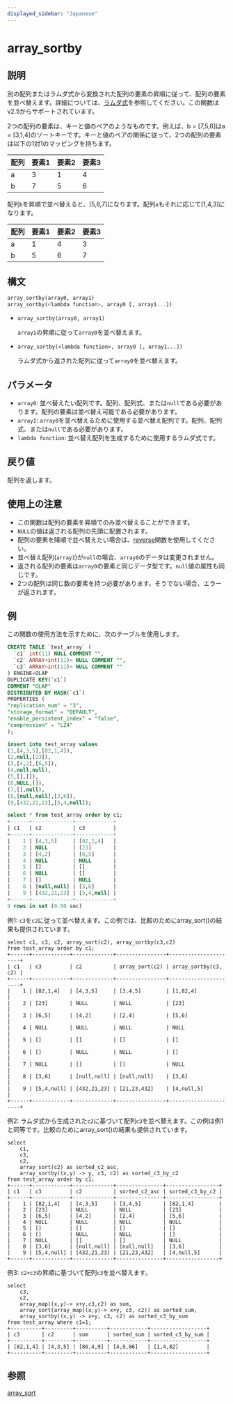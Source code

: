 ```yaml
---
displayed_sidebar: "Japanese"
---
```


# array_sortby

## 説明

別の配列またはラムダ式から変換された配列の要素の昇順に従って、配列の要素を並べ替えます。詳細については、[ラムダ式](../Lambda_expression.md)を参照してください。この関数はv2.5からサポートされています。

2つの配列の要素は、キーと値のペアのようなものです。例えば、b = [7,5,6]はa = [3,1,4]のソートキーです。キーと値のペアの関係に従って、2つの配列の要素は以下の1対1のマッピングを持ちます。

| **配列** | **要素1** | **要素2** | **要素3** |
| --------- | ------------- | ------------- | ------------- |
| a         | 3             | 1             | 4             |
| b         | 7             | 5             | 6             |

配列`b`を昇順で並べ替えると、[5,6,7]になります。配列`a`もそれに応じて[1,4,3]になります。

| **配列** | **要素1** | **要素2** | **要素3** |
| --------- | ------------- | ------------- | ------------- |
| a         | 1             | 4             | 3             |
| b         | 5             | 6             | 7             |

## 構文

```Haskell
array_sortby(array0, array1)
array_sortby(<lambda function>, array0 [, array1...])
```

- `array_sortby(array0, array1)`

   `array1`の昇順に従って`array0`を並べ替えます。

- `array_sortby(<lambda function>, array0 [, array1...])`

   ラムダ式から返された配列に従って`array0`を並べ替えます。

## パラメータ

- `array0`: 並べ替えたい配列です。配列、配列式、または`null`である必要があります。配列の要素は並べ替え可能である必要があります。
- `array1`: `array0`を並べ替えるために使用する並べ替え配列です。配列、配列式、または`null`である必要があります。
- `lambda function`: 並べ替え配列を生成するために使用するラムダ式です。

## 戻り値

配列を返します。

## 使用上の注意

- この関数は配列の要素を昇順でのみ並べ替えることができます。
- `NULL`の値は返される配列の先頭に配置されます。
- 配列の要素を降順で並べ替えたい場合は、[reverse](./reverse.md)関数を使用してください。
- 並べ替え配列(`array1`)が`null`の場合、`array0`のデータは変更されません。
- 返される配列の要素は`array0`の要素と同じデータ型です。`null`値の属性も同じです。
- 2つの配列は同じ数の要素を持つ必要があります。そうでない場合、エラーが返されます。

## 例

この関数の使用方法を示すために、次のテーブルを使用します。

```SQL
CREATE TABLE `test_array` (
  `c1` int(11) NULL COMMENT "",
  `c2` ARRAY<int(11)> NULL COMMENT "",
  `c3` ARRAY<int(11)> NULL COMMENT ""
) ENGINE=OLAP
DUPLICATE KEY(`c1`)
COMMENT "OLAP"
DISTRIBUTED BY HASH(`c1`)
PROPERTIES (
"replication_num" = "3",
"storage_format" = "DEFAULT",
"enable_persistent_index" = "false",
"compression" = "LZ4"
);

insert into test_array values
(1,[4,3,5],[82,1,4]),
(2,null,[23]),
(3,[4,2],[6,5]),
(4,null,null),
(5,[],[]),
(6,NULL,[]),
(7,[],null),
(8,[null,null],[3,6]),
(9,[432,21,23],[5,4,null]);

select * from test_array order by c1;
+------+-------------+------------+
| c1   | c2          | c3         |
+------+-------------+------------+
|    1 | [4,3,5]     | [82,1,4]   |
|    2 | NULL        | [23]       |
|    3 | [4,2]       | [6,5]      |
|    4 | NULL        | NULL       |
|    5 | []          | []         |
|    6 | NULL        | []         |
|    7 | []          | NULL       |
|    8 | [null,null] | [3,6]      |
|    9 | [432,21,23] | [5,4,null] |
+------+-------------+------------+
9 rows in set (0.00 sec)
```

例1: `c3`を`c2`に従って並べ替えます。この例では、比較のためにarray_sort()の結果も提供されています。

```Plaintext
select c1, c3, c2, array_sort(c2), array_sortby(c3,c2)
from test_array order by c1;
+------+------------+-------------+----------------+----------------------+
| c1   | c3         | c2          | array_sort(c2) | array_sortby(c3, c2) |
+------+------------+-------------+----------------+----------------------+
|    1 | [82,1,4]   | [4,3,5]     | [3,4,5]        | [1,82,4]             |
|    2 | [23]       | NULL        | NULL           | [23]                 |
|    3 | [6,5]      | [4,2]       | [2,4]          | [5,6]                |
|    4 | NULL       | NULL        | NULL           | NULL                 |
|    5 | []         | []          | []             | []                   |
|    6 | []         | NULL        | NULL           | []                   |
|    7 | NULL       | []          | []             | NULL                 |
|    8 | [3,6]      | [null,null] | [null,null]    | [3,6]                |
|    9 | [5,4,null] | [432,21,23] | [21,23,432]    | [4,null,5]           |
+------+------------+-------------+----------------+----------------------+
```

例2: ラムダ式から生成された`c2`に基づいて配列`c3`を並べ替えます。この例は例1と同等です。比較のためにarray_sort()の結果も提供されています。

```Plaintext
select
    c1,
    c3,
    c2,
    array_sort(c2) as sorted_c2_asc,
    array_sortby((x,y) -> y, c3, c2) as sorted_c3_by_c2
from test_array order by c1;
+------+------------+-------------+---------------+-----------------+
| c1   | c3         | c2          | sorted_c2_asc | sorted_c3_by_c2 |
+------+------------+-------------+---------------+-----------------+
|    1 | [82,1,4]   | [4,3,5]     | [3,4,5]       | [82,1,4]        |
|    2 | [23]       | NULL        | NULL          | [23]            |
|    3 | [6,5]      | [4,2]       | [2,4]         | [5,6]           |
|    4 | NULL       | NULL        | NULL          | NULL            |
|    5 | []         | []          | []            | []              |
|    6 | []         | NULL        | NULL          | []              |
|    7 | NULL       | []          | []            | NULL            |
|    8 | [3,6]      | [null,null] | [null,null]   | [3,6]           |
|    9 | [5,4,null] | [432,21,23] | [21,23,432]   | [4,null,5]      |
+------+------------+-------------+---------------+-----------------+
```

例3: `c2+c3`の昇順に基づいて配列`c3`を並べ替えます。

```Plain
select
    c3,
    c2,
    array_map((x,y)-> x+y,c3,c2) as sum,
    array_sort(array_map((x,y)-> x+y, c3, c2)) as sorted_sum,
    array_sortby((x,y) -> x+y, c3, c2) as sorted_c3_by_sum
from test_array where c1=1;
+----------+---------+----------+------------+------------------+
| c3       | c2      | sum      | sorted_sum | sorted_c3_by_sum |
+----------+---------+----------+------------+------------------+
| [82,1,4] | [4,3,5] | [86,4,9] | [4,9,86]   | [1,4,82]         |
+----------+---------+----------+------------+------------------+
```

## 参照

[array_sort](array_sort.md)
